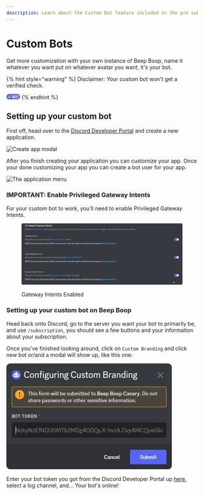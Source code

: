 ```yaml
---
description: Learn about the Custom Bot feature included in the pro subscription.
---
```


# Custom Bots

Get more customization with your own instance of Beep Boop, name it whatever you want put on whatever avatar you want, it's your bot.

{% hint style="warning" %}
Disclaimer: Your custom bot won't get a verified check.

![](<../.gitbook/assets/image (3).png>)
{% endhint %}

## Setting up your custom bot

First off, head over to the [Discord Developer Portal](https://discord.com/developers) and create a new application.

![Create app modal](<../.gitbook/assets/msedge\_xJLf42NsmP (2).png>)



After you finish creating your application you can customize your app. Once your done customizing your app you can create a bot user for your app.

![The application menu](../.gitbook/assets/msedge\_13LTS8ifU3.png)

### IMPORTANT: Enable Privileged Gateway Intents

For your custom bot to work, you'll need to enable Privileged Gateway Intents.

<figure><img src="../.gitbook/assets/msedge_cJqb2eKwBZ.png" alt=""><figcaption><p>Gateway Intents Enabled</p></figcaption></figure>

### Setting up your custom bot on Beep Boop

Head back onto Discord, go to the server you want your bot to primarily be, and use `/subscription`, you should see a few buttons and your information about your subscription.

Once you've finished looking around, click on `Custom Branding` and click new bot or/and a modal will show up, like this one:

![](../.gitbook/assets/image.png)

Enter your bot token you got from the Discord Developer Portal up [here](custom-bots.md#setting-up-your-custom-bot), select a log channel, and...   Your bot's online!
